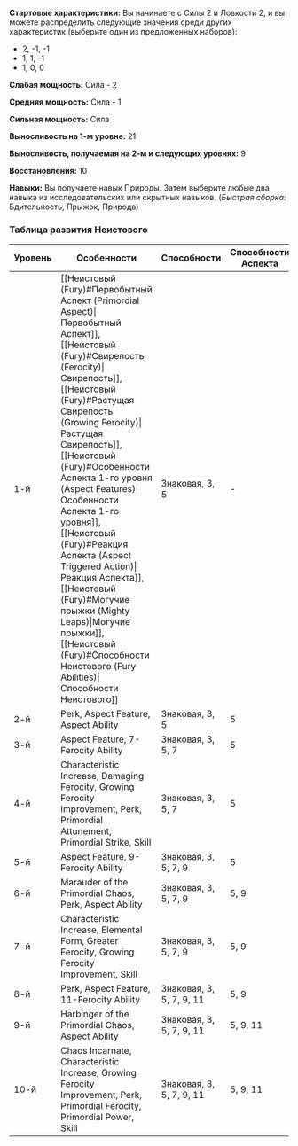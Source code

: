 **Стартовые характеристики:** Вы начинаете с Силы 2 и Ловкости 2, и вы можете распределить следующие значения среди других характеристик (выберите один из предложенных наборов):
- 2, -1, -1  
- 1, 1, -1
- 1, 0, 0

**Слабая мощность:** Сила - 2

**Средняя мощность:** Сила - 1

**Сильная мощность:** Сила

**Выносливость на 1-м уровне:** 21

**Выносливость, получаемая на 2-м и следующих уровнях:** 9

**Восстановления:** 10

**Навыки:** Вы получаете навык Природы. Затем выберите любые два навыка из исследовательских или скрытных навыков. (_Быстрая сборка_: Бдительность, Прыжок, Природа)

### Таблица развития Неистового

| Уровень | Особенности                                                                                                                                                                                                                                                                                                                                                                                                                                                                                                                                                                    | Способности              | Способности Аспекта |
| ------- | ------------------------------------------------------------------------------------------------------------------------------------------------------------------------------------------------------------------------------------------------------------------------------------------------------------------------------------------------------------------------------------------------------------------------------------------------------------------------------------------------------------------------------------------------------------------------------ | ------------------------ | ------------------- |
| 1-й     | [[Неистовый (Fury)#Первобытный Аспект  (Primordial Aspect)\|Первобытный Аспект]], [[Неистовый (Fury)#Свирепость (Ferocity)\|Свирепость]], [[Неистовый (Fury)#Растущая Свирепость (Growing Ferocity)\|Растущая Свирепость]], [[Неистовый (Fury)#Особенности Аспекта 1-го уровня (Aspect Features)\|Особенности Аспекта 1-го уровня]], [[Неистовый (Fury)#Реакция Аспекта (Aspect Triggered Action)\|Реакция Аспекта]], [[Неистовый (Fury)#Могучие прыжки (Mighty Leaps)\|Могучие прыжки]], [[Неистовый (Fury)#Способности Неистового (Fury Abilities)\|Способности Неистового]] | Знаковая, 3, 5           | -                   |
| 2-й     | Perk, Aspect Feature, Aspect Ability                                                                                                                                                                                                                                                                                                                                                                                                                                                                                                                                           | Знаковая, 3, 5           | 5                   |
| 3-й     | Aspect Feature, 7-Ferocity Ability                                                                                                                                                                                                                                                                                                                                                                                                                                                                                                                                             | Знаковая, 3, 5, 7        | 5                   |
| 4-й     | Characteristic Increase, Damaging Ferocity, Growing Ferocity Improvement, Perk, Primordial Attunement, Primordial Strike, Skill                                                                                                                                                                                                                                                                                                                                                                                                                                                | Знаковая, 3, 5, 7        | 5                   |
| 5-й     | Aspect Feature, 9-Ferocity Ability                                                                                                                                                                                                                                                                                                                                                                                                                                                                                                                                             | Знаковая, 3, 5, 7, 9     | 5                   |
| 6-й     | Marauder of the Primordial Chaos, Perk, Aspect Ability                                                                                                                                                                                                                                                                                                                                                                                                                                                                                                                         | Знаковая, 3, 5, 7, 9     | 5, 9                |
| 7-й     | Characteristic Increase, Elemental Form, Greater Ferocity, Growing Ferocity Improvement, Skill                                                                                                                                                                                                                                                                                                                                                                                                                                                                                 | Знаковая, 3, 5, 7, 9     | 5, 9                |
| 8-й     | Perk, Aspect Feature, 11-Ferocity Ability                                                                                                                                                                                                                                                                                                                                                                                                                                                                                                                                      | Знаковая, 3, 5, 7, 9, 11 | 5, 9                |
| 9-й     | Harbinger of the Primordial Chaos, Aspect Ability                                                                                                                                                                                                                                                                                                                                                                                                                                                                                                                              | Знаковая, 3, 5, 7, 9, 11 | 5, 9, 11            |
| 10-й    | Chaos Incarnate, Characteristic Increase, Growing Ferocity Improvement, Perk, Primordial Ferocity, Primordial Power, Skill                                                                                                                                                                                                                                                                                                                                                                                                                                                     | Знаковая, 3, 5, 7, 9, 11 | 5, 9, 11            |
